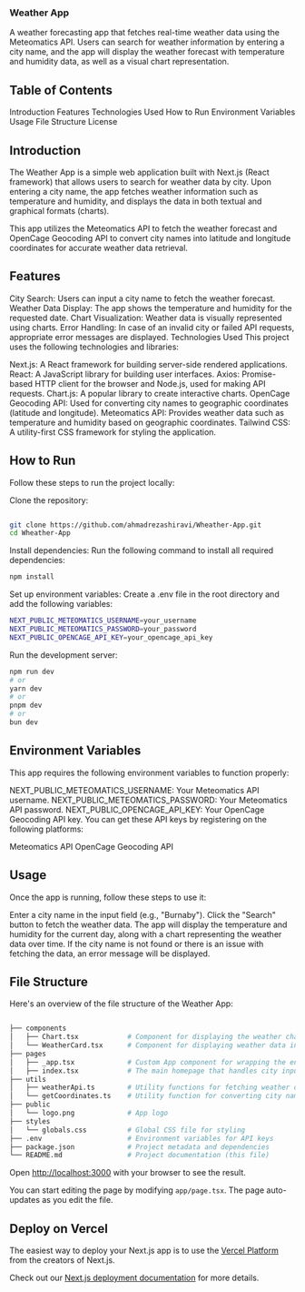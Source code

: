 ### Weather App
A weather forecasting app that fetches real-time weather data using the Meteomatics API. Users can search for weather information by entering a city name, and the app will display the weather forecast with temperature and humidity data, as well as a visual chart representation.

## Table of Contents
Introduction
Features
Technologies Used
How to Run
Environment Variables
Usage
File Structure
License
## Introduction
The Weather App is a simple web application built with Next.js (React framework) that allows users to search for weather data by city. Upon entering a city name, the app fetches weather information such as temperature and humidity, and displays the data in both textual and graphical formats (charts).

This app utilizes the Meteomatics API to fetch the weather forecast and OpenCage Geocoding API to convert city names into latitude and longitude coordinates for accurate weather data retrieval.

## Features
City Search: Users can input a city name to fetch the weather forecast.
Weather Data Display: The app shows the temperature and humidity for the requested date.
Chart Visualization: Weather data is visually represented using charts.
Error Handling: In case of an invalid city or failed API requests, appropriate error messages are displayed.
Technologies Used
This project uses the following technologies and libraries:

Next.js: A React framework for building server-side rendered applications.
React: A JavaScript library for building user interfaces.
Axios: Promise-based HTTP client for the browser and Node.js, used for making API requests.
Chart.js: A popular library to create interactive charts.
OpenCage Geocoding API: Used for converting city names to geographic coordinates (latitude and longitude).
Meteomatics API: Provides weather data such as temperature and humidity based on geographic coordinates.
Tailwind CSS: A utility-first CSS framework for styling the application.
## How to Run
Follow these steps to run the project locally:

Clone the repository:
```bash

git clone https://github.com/ahmadrezashiravi/Wheather-App.git
cd Wheather-App
```
Install dependencies: Run the following command to install all required dependencies:
```bash
npm install
```
Set up environment variables: Create a .env file in the root directory and add the following variables:

```bash
NEXT_PUBLIC_METEOMATICS_USERNAME=your_username
NEXT_PUBLIC_METEOMATICS_PASSWORD=your_password
NEXT_PUBLIC_OPENCAGE_API_KEY=your_opencage_api_key


```

Run the development server:

```bash
npm run dev
# or
yarn dev
# or
pnpm dev
# or
bun dev
```


## Environment Variables
This app requires the following environment variables to function properly:

NEXT_PUBLIC_METEOMATICS_USERNAME: Your Meteomatics API username.
NEXT_PUBLIC_METEOMATICS_PASSWORD: Your Meteomatics API password.
NEXT_PUBLIC_OPENCAGE_API_KEY: Your OpenCage Geocoding API key.
You can get these API keys by registering on the following platforms:

Meteomatics API
OpenCage Geocoding API

## Usage
Once the app is running, follow these steps to use it:

Enter a city name in the input field (e.g., "Burnaby").
Click the "Search" button to fetch the weather data.
The app will display the temperature and humidity for the current day, along with a chart representing the weather data over time.
If the city name is not found or there is an issue with fetching the data, an error message will be displayed.

## File Structure
Here's an overview of the file structure of the Weather App:
```bash

├── components
│   ├── Chart.tsx            # Component for displaying the weather chart
│   └── WeatherCard.tsx      # Component for displaying weather data in card format
├── pages
│   ├── _app.tsx             # Custom App component for wrapping the entire application
│   ├── index.tsx            # The main homepage that handles city input and displays weather info
├── utils
│   ├── weatherApi.ts        # Utility functions for fetching weather data from the Meteomatics API
│   └── getCoordinates.ts    # Utility function for converting city names to latitude and longitude
├── public
│   └── logo.png             # App logo
├── styles
│   └── globals.css          # Global CSS file for styling
├── .env                     # Environment variables for API keys
├── package.json             # Project metadata and dependencies
└── README.md                # Project documentation (this file)

```

Open [http://localhost:3000](http://localhost:3000) with your browser to see the result.

You can start editing the page by modifying `app/page.tsx`. The page auto-updates as you edit the file.


## Deploy on Vercel

The easiest way to deploy your Next.js app is to use the [Vercel Platform](https://vercel.com/new?utm_medium=default-template&filter=next.js&utm_source=create-next-app&utm_campaign=create-next-app-readme) from the creators of Next.js.

Check out our [Next.js deployment documentation](https://nextjs.org/docs/app/building-your-application/deploying) for more details.
